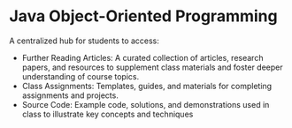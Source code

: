 # Java Object-Oriented Programming
A centralized hub for students to access:
- Further Reading Articles: A curated collection of articles, research papers, and resources to supplement class materials and foster deeper understanding of course topics.
- Class Assignments: Templates, guides, and materials for completing assignments and projects.
- Source Code: Example code, solutions, and demonstrations used in class to illustrate key concepts and techniques
